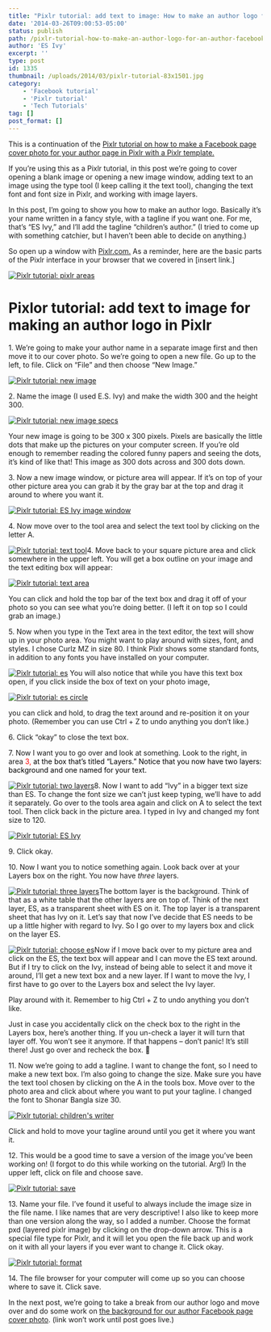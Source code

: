 ```yaml
---
title: "Pixlr tutorial: add text to image: How to make an author logo for an author Facebook page cover photo"
date: '2014-03-26T09:00:53-05:00'
status: publish
path: /pixlr-tutorial-how-to-make-an-author-logo-for-an-author-facebook-page-cover-photo
author: 'ES Ivy'
excerpt: ''
type: post
id: 1335
thumbnail: /uploads/2014/03/pixlr-tutorial-83x1501.jpg
category:
    - 'Facebook tutorial'
    - 'Pixlr tutorial'
    - 'Tech Tutorials'
tag: []
post_format: []
---
```

This is a continuation of the [Pixlr tutorial on how to make a Facebook page cover photo for your author page in Pixlr with a Pixlr template.](http://192.168.1.34:4945/draft1314)

If you’re using this as a Pixlr tutorial, in this post we’re going to cover opening a blank image or opening a new image window, adding text to an image using the type tool (I keep calling it the text tool), changing the text font and font size in Pixlr, and working with image layers.

In this post, I’m going to show you how to make an author logo. Basically it’s your name written in a fancy style, with a tagline if you want one. For me, that’s “ES Ivy,” and I’ll add the tagline “children’s author.” (I tried to come up with something catchier, but I haven’t been able to decide on anything.)

So open up a window with [Pixlr.com.](http://pixlr.com/ "pixlr") As a reminder, here are the basic parts of the Pixlr interface in your browser that we covered in \[insert link.\]

[![Pixlr tutorial: pixlr areas](/uploads/2014/01/pixlr-areas.jpg "Pixlr tutorial: pixlr areas")](http://192.168.1.34:4945/wp-conte/uploads/2014/01/pixlr-areas.jpg)

Pixlor tutorial: add text to image for making an author logo in Pixlr
=====================================================================

1\. We’re going to make your author name in a separate image first and then move it to our cover photo. So we’re going to open a new file. Go up to the left, to file. Click on “File” and then choose “New Image.”

[![Pixlr tutorial: new image](/uploads/2014/01/new-image.jpg "Pixlr tutorial: new image")](http://192.168.1.34:4945/wp-conte/uploads/2014/01/new-image.jpg)

2\. Name the image (I used E.S. Ivy) and make the width 300 and the height 300.

[![Pixlr tutorial: new image specs](/uploads/2014/01/new-image-specs.jpg "Pixlr tutorial: new image specs")](http://192.168.1.34:4945/wp-conte/uploads/2014/01/new-image-specs.jpg)

Your new image is going to be 300 x 300 pixels. Pixels are basically the little dots that make up the pictures on your computer screen. If you’re old enough to remember reading the colored funny papers and seeing the dots, it’s kind of like that! This image as 300 dots across and 300 dots down.

3\. Now a new image window, or picture area will appear. If it’s on top of your other picture area you can grab it by the gray bar at the top and drag it around to where you want it.

[![Pixlr tutorial: ES Ivy image window](/uploads/2014/01/ES-Ivy-image-window.jpg "Pixlr tutorial: image window")](http://192.168.1.34:4945/wp-conte/uploads/2014/01/ES-Ivy-image-window.jpg)

4\. Now move over to the tool area and select the text tool by clicking on the letter A.

[![Pixlr tutorial: text tool](/uploads/2014/01/text-tool.jpg "Pixlr tutorial: text tool")](http://192.168.1.34:4945/wp-conte/uploads/2014/01/text-tool.jpg)4. Move back to your square picture area and click somewhere in the upper left. You will get a box outline on your image and the text editing box will appear:

[![Pixlr tutorial: text area](/uploads/2014/01/text-area.jpg "Pixlr tutorial: text area")](http://192.168.1.34:4945/wp-conte/uploads/2014/01/text-area.jpg)

You can click and hold the top bar of the text box and drag it off of your photo so you can see what you’re doing better. (I left it on top so I could grab an image.)

5\. Now when you type in the Text area in the text editor, the text will show up in your photo area. You might want to play around with sizes, font, and styles. I chose Curlz MZ in size 80. I think Pixlr shows some standard fonts, in addition to any fonts you have installed on your computer.

[![Pixlr tutorial: es](/uploads/2014/01/es.jpg "Pixlr tutorial: es")](http://192.168.1.34:4945/wp-conte/uploads/2014/01/es.jpg) You will also notice that while you have this text box open, if you click inside the box of text on your photo image,

[![Pixlr tutorial: es circle](/uploads/2014/01/es-circle.jpg "Pixlr tutorial: es circle")](http://192.168.1.34:4945/wp-conte/uploads/2014/01/es-circle.jpg)

you can click and hold, to drag the text around and re-position it on your photo. (Remember you can use Ctrl + Z to undo anything you don’t like.)

6\. Click “okay” to close the text box.

7\. Now I want you to go over and look at something. Look to the right, in area <span style="color: #ff0000;">3, <span style="color: #000000;">at the box that’s titled “Layers.” Notice that you now have two layers: background and one named for your text.</span></span>

[![Pixlr tutorial: two layers](/uploads/2014/01/two-layers.jpg "Pixlr tutorial: two layers")](http://192.168.1.34:4945/wp-conte/uploads/2014/01/two-layers.jpg)8. Now I want to add “Ivy” in a bigger text size than ES. To change the font size we can’t just keep typing, we’ll have to add it separately. Go over to the tools area again and click on A to select the text tool. Then click back in the picture area. I typed in Ivy and changed my font size to 120.

[![Pixlr tutorial: ES Ivy](/uploads/2014/01/ES-Ivy.jpg "Pixlr tutorial: ES Ivy")](http://192.168.1.34:4945/wp-conte/uploads/2014/01/ES-Ivy.jpg)

9\. Click okay.

10\. Now I want you to notice something again. Look back over at your Layers box on the right. You now have *three* layers.

[![Pixlr tutorial: three layers](/uploads/2014/01/three-layers.jpg "Pixlr tutorial: three layers")](http://192.168.1.34:4945/wp-conte/uploads/2014/01/three-layers.jpg)The bottom layer is the background. Think of that as a white table that the other layers are on top of. Think of the next layer, ES, as a transparent sheet with ES on it. The top layer is a transparent sheet that has Ivy on it. Let’s say that now I’ve decide that ES needs to be up a little higher with regard to Ivy. So I go over to my layers box and click on the layer ES.

[![Pixlr tutorial: choose es](/uploads/2014/01/choose-es.jpg "Pixlr tutorial: choose es")](http://192.168.1.34:4945/wp-conte/uploads/2014/01/choose-es.jpg)Now if I move back over to my picture area and click on the ES, the text box will appear and I can move the ES text around. But if I try to click on the Ivy, instead of being able to select it and move it around, I’ll get a new text box and a new layer. If I want to move the Ivy, I first have to go over to the Layers box and select the Ivy layer.

Play around with it. Remember to hig Ctrl + Z to undo anything you don’t like.

Just in case you accidentally click on the check box to the right in the Layers box, here’s another thing. If you un-check a layer it will turn that layer off. You won’t see it anymore. If that happens – don’t panic! It’s still there! Just go over and recheck the box. 🙂

11\. Now we’re going to add a tagline. I want to change the font, so I need to make a new text box. I’m also going to change the size. Make sure you have the text tool chosen by clicking on the A in the tools box. Move over to the photo area and click about where you want to put your tagline. I changed the font to Shonar Bangla size 30.

[![Pixlr tutorial: children's writer](/uploads/2014/01/childrens-writer.jpg "Pixlr tutorial: children's writer")](http://192.168.1.34:4945/wp-conte/uploads/2014/01/childrens-writer.jpg)

Click and hold to move your tagline around until you get it where you want it.

12\. This would be a good time to save a version of the image you’ve been working on! (I forgot to do this while working on the tutorial. Arg!) In the upper left, click on file and choose save.

[![Pixlr tutorial: save](/uploads/2014/01/save.jpg "Pixlr tutorial: save")](http://192.168.1.34:4945/wp-conte/uploads/2014/01/save.jpg)

13\. Name your file. I’ve found it useful to always include the image size in the file name. I like names that are very descriptive! I also like to keep more than one version along the way, so I added a number. Choose the format pxd (layered pixlr image) by clicking on the drop-down arrow. This is a special file type for Pixlr, and it will let you open the file back up and work on it with all your layers if you ever want to change it. Click okay.

[![Pixlr tutorial: format](/uploads/2014/01/format.jpg "Pixlr tutorial: format")](http://192.168.1.34:4945/wp-conte/uploads/2014/01/format.jpg)

14\. The file browser for your computer will come up so you can choose where to save it. Click save.

In the next post, we’re going to take a break from our author logo and move over and do some work on [the background for our author Facebook page cover photo](http://192.168.1.34:4945/draft1426). (link won’t work until post goes live.)